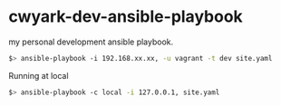 # cwyark-dev-ansible-playbook
my personal development ansible playbook.

```bash
$> ansible-playbook -i 192.168.xx.xx, -u vagrant -t dev site.yaml
```

Running at local
```bash
$> ansible-playbook -c local -i 127.0.0.1, site.yaml
```
